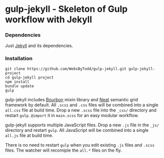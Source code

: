 # gulp-jekyll - Skeleton of Gulp workflow with Jekyll
### Dependencies
Just [Jekyll](http://jekyllrb.com/docs/installation/) and its dependencies.

### Installation

	git clone https://github.com/WebsByTodd/gulp-jekyll.git gulp-jekyll-project
	cd gulp-jekyll project
	npm install
	bundle update
	gulp

gulp-jekyll includes [Bourbon](https://github.com/thoughtbot/bourbon) mixin library and [Neat](https://github.com/thoughtbot/neat) semantic grid framework by default. All `.scss` and `.css` files will be combined into a single `all.css` file at build time. Drop a new `.scss` file into the `_css/` directory and restart `gulp`. `@import` it in `main.scss` for an easy modular workflow.

gulp-jekyll supports multiple JavaScript files. Drop a new `.js` file in the `_js/` directory and restart `gulp`. All JavaScript will be combined into a single `all.js` file at build time.

There is no need to restart `gulp` when you edit existing `.js` files and `.scss` files. The watcher will recomiple the `all.*` files on the fly.